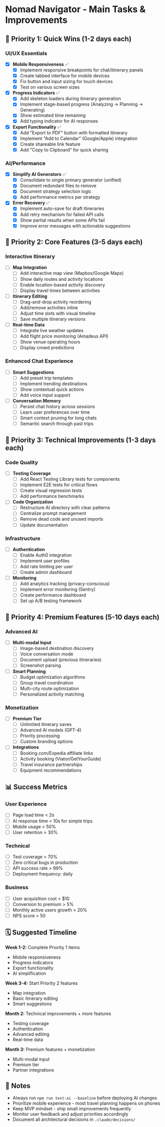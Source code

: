 # Nomad Navigator - Main Tasks & Improvements

## 🎯 Priority 1: Quick Wins (1-2 days each)

### UI/UX Essentials
- [x] **Mobile Responsiveness** ✅
  - [x] Implement responsive breakpoints for chat/itinerary panels
  - [x] Create tabbed interface for mobile devices
  - [x] Fix button and input sizing for touch devices
  - [x] Test on various screen sizes

- [x] **Progress Indicators** ✅
  - [x] Add skeleton loaders during itinerary generation
  - [x] Implement stage-based progress (Analyzing → Planning → Generating)
  - [x] Show estimated time remaining
  - [x] Add typing indicator for AI responses

- [x] **Export Functionality** ✅
  - [x] Add "Export to PDF" button with formatted itinerary
  - [x] Implement "Add to Calendar" (Google/Apple) integration
  - [x] Create shareable link feature
  - [x] Add "Copy to Clipboard" for quick sharing

### AI/Performance
- [x] **Simplify AI Generators** ✅
  - [x] Consolidate to single primary generator (unified)
  - [x] Document redundant files to remove
  - [x] Document strategy selection logic
  - [x] Add performance metrics per strategy

- [x] **Error Recovery** ✅
  - [x] Implement auto-save for draft itineraries
  - [x] Add retry mechanism for failed API calls
  - [x] Show partial results when some APIs fail
  - [x] Improve error messages with actionable suggestions

## 🚀 Priority 2: Core Features (3-5 days each)

### Interactive Itinerary
- [ ] **Map Integration**
  - [ ] Add interactive map view (Mapbox/Google Maps)
  - [ ] Show daily routes and activity locations
  - [ ] Enable location-based activity discovery
  - [ ] Display travel times between activities

- [ ] **Itinerary Editing**
  - [ ] Drag-and-drop activity reordering
  - [ ] Add/remove activities inline
  - [ ] Adjust time slots with visual timeline
  - [ ] Save multiple itinerary versions

- [ ] **Real-time Data**
  - [ ] Integrate live weather updates
  - [ ] Add flight price monitoring (Amadeus API)
  - [ ] Show venue operating hours
  - [ ] Display crowd predictions

### Enhanced Chat Experience
- [ ] **Smart Suggestions**
  - [ ] Add preset trip templates
  - [ ] Implement trending destinations
  - [ ] Show contextual quick actions
  - [ ] Add voice input support

- [ ] **Conversation Memory**
  - [ ] Persist chat history across sessions
  - [ ] Learn user preferences over time
  - [ ] Smart context pruning for long chats
  - [ ] Semantic search through past trips

## 🔧 Priority 3: Technical Improvements (1-3 days each)

### Code Quality
- [ ] **Testing Coverage**
  - [ ] Add React Testing Library tests for components
  - [ ] Implement E2E tests for critical flows
  - [ ] Create visual regression tests
  - [ ] Add performance benchmarks

- [ ] **Code Organization**
  - [ ] Restructure AI directory with clear patterns
  - [ ] Centralize prompt management
  - [ ] Remove dead code and unused imports
  - [ ] Update documentation

### Infrastructure
- [ ] **Authentication**
  - [ ] Enable Auth0 integration
  - [ ] Implement user profiles
  - [ ] Add rate limiting per user
  - [ ] Create admin dashboard

- [ ] **Monitoring**
  - [ ] Add analytics tracking (privacy-conscious)
  - [ ] Implement error monitoring (Sentry)
  - [ ] Create performance dashboard
  - [ ] Set up A/B testing framework

## 💎 Priority 4: Premium Features (5-10 days each)

### Advanced AI
- [ ] **Multi-modal Input**
  - [ ] Image-based destination discovery
  - [ ] Voice conversation mode
  - [ ] Document upload (previous itineraries)
  - [ ] Screenshot parsing

- [ ] **Smart Planning**
  - [ ] Budget optimization algorithms
  - [ ] Group travel coordination
  - [ ] Multi-city route optimization
  - [ ] Personalized activity matching

### Monetization
- [ ] **Premium Tier**
  - [ ] Unlimited itinerary saves
  - [ ] Advanced AI models (GPT-4)
  - [ ] Priority processing
  - [ ] Custom branding options

- [ ] **Integrations**
  - [ ] Booking.com/Expedia affiliate links
  - [ ] Activity booking (Viator/GetYourGuide)
  - [ ] Travel insurance partnerships
  - [ ] Equipment recommendations

## 📊 Success Metrics

### User Experience
- [ ] Page load time < 2s
- [ ] AI response time < 10s for simple trips
- [ ] Mobile usage > 50%
- [ ] User retention > 30%

### Technical
- [ ] Test coverage > 70%
- [ ] Zero critical bugs in production
- [ ] API success rate > 99%
- [ ] Deployment frequency: daily

### Business
- [ ] User acquisition cost < $10
- [ ] Conversion to premium > 5%
- [ ] Monthly active users growth > 20%
- [ ] NPS score > 50

## 🗓️ Suggested Timeline

**Week 1-2:** Complete Priority 1 items
- Mobile responsiveness
- Progress indicators
- Export functionality
- AI simplification

**Week 3-4:** Start Priority 2 features
- Map integration
- Basic itinerary editing
- Smart suggestions

**Month 2:** Technical improvements + more features
- Testing coverage
- Authentication
- Advanced editing
- Real-time data

**Month 3:** Premium features + monetization
- Multi-modal input
- Premium tier
- Partner integrations

## 📝 Notes

- Always run `npm run test:ai --baseline` before deploying AI changes
- Prioritize mobile experience - most travel planning happens on phones
- Keep MVP mindset - ship small improvements frequently
- Monitor user feedback and adjust priorities accordingly
- Document all architectural decisions in `.claude/decisions/`